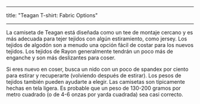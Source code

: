 - - -
title: "Teagan T-shirt: Fabric Options"
- - -

La camiseta de Teagan está diseñada como un tee de montaje cercano y es más adecuada para tejer tejidos con algún estiramiento, como jersey. Los tejidos de algodón son a menudo una opción fácil de costar para los nuevos tejidos. Los tejidos de Rayon generalmente tendrán un poco más de enganche y son más deslizantes para coser.

<Tip>
Si eres nuevo en coser, busca un nido con un poco de spandex por ciento para estirar y recuperarte (volviendo después de estirar). Los pesos de tejidos también pueden ayudarte a elegir. Las camisetas son típicamente hechas en tela ligera. Es probable que un peso de 130-200 gramos por metro cuadrado (o de 4-6 onzas por yarda cuadrada) sea casi correcto.
</Tip>
